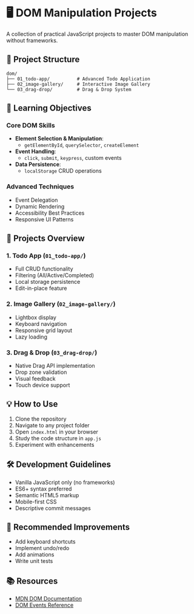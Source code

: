 # 🖥️ DOM Manipulation Projects

A collection of practical JavaScript projects to master DOM manipulation without frameworks.

## 📂 Project Structure
```
dom/
├── 01_todo-app/          # Advanced Todo Application
├── 02_image-gallery/     # Interactive Image Gallery
└── 03_drag-drop/         # Drag & Drop System
```


## 🎯 Learning Objectives

### Core DOM Skills
- **Element Selection & Manipulation**:
  - `getElementById`, `querySelector`, `createElement`
- **Event Handling**:
  - `click`, `submit`, `keypress`, custom events
- **Data Persistence**:
  - `localStorage` CRUD operations

### Advanced Techniques
- Event Delegation
- Dynamic Rendering
- Accessibility Best Practices
- Responsive UI Patterns

## 🚀 Projects Overview

### 1. Todo App (`01_todo-app/`)
- Full CRUD functionality
- Filtering (All/Active/Completed)
- Local storage persistence
- Edit-in-place feature

### 2. Image Gallery (`02_image-gallery/`)
- Lightbox display
- Keyboard navigation
- Responsive grid layout
- Lazy loading

### 3. Drag & Drop (`03_drag-drop/`)
- Native Drag API implementation
- Drop zone validation
- Visual feedback
- Touch device support

## 💡 How to Use
1. Clone the repository
2. Navigate to any project folder
3. Open `index.html` in your browser
4. Study the code structure in `app.js`
5. Experiment with enhancements

## 🛠 Development Guidelines
- Vanilla JavaScript only (no frameworks)
- ES6+ syntax preferred
- Semantic HTML5 markup
- Mobile-first CSS
- Descriptive commit messages

## 🔧 Recommended Improvements
- Add keyboard shortcuts
- Implement undo/redo
- Add animations
- Write unit tests

## 📚 Resources
- [MDN DOM Documentation](https://developer.mozilla.org/en-US/docs/Web/API/Document_Object_Model)
- [DOM Events Reference](https://developer.mozilla.org/en-US/docs/Web/Events)
